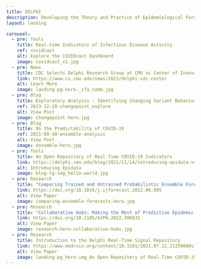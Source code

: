 ```yaml
---
title: DELPHI
description: Developing the Theory and Practice of Epidemiological Forecasting
layout: landing

carousel:
  - pre: Tools
    title: Real-time Indicators of Infectious Disease Activity
    ref: covidcast
    alt: Explore the COVIDcast Dashboard
    image: covidcast_v2.jpg
  - pre: News
    title: CDC Selects Delphi Research Group at CMU as Center of Innovation in Outbreak Analytics and Disease Modeling
    link: https://www.cs.cmu.edu/news/2023/delphi-cdc-center
    alt: Learn More
    image: landing-pg-hero-_cfa_oadm.jpg
  - pre: Blog
    title: Exploratory Analysis - Identifying Changing Variant Behavior during a Pandemic
    ref: 2023-12-20-changepoint_explore
    alt: View Post
    image: changepoint-hero.jpg
  - pre: Blog
    title: On the Predictability of COVID-19
    ref: 2021-09-30-ensemble-analysis
    alt: View Post
    image: ensemble-hero.jpg
  - pre: Tools
    title: An Open Repository of Real-Time COVID-19 Indicators
    link: https://delphi.cmu.edu/blog/2022/12/14/introducing-epidata-v4/
    alt: Introducing Epidata
    image: blog-lg-img_hello-world.jpg
  - pre: Research
    title: "Comparing Trained and Untrained Probabilistic Ensemble Forecasts of COVID-19 Cases and Deaths in the United States"
    link: https://doi.org/10.1016/j.ijforecast.2022.06.005
    alt: View Paper
    image: comparing-ensemble-forecasts-hero.jpg
  - pre: Research
    title: "Collaborative Hubs: Making the Most of Predictive Epidemic Modeling"
    link: https://doi.org/10.2105/AJPH.2022.306831
    alt: View Paper
    image: research-hero-collaborative-hubs.jpg  
  - pre: Research
    title: Introduction to the Delphi Real-Time Signal Repository
    link: https://www.medrxiv.org/content/10.1101/2021.07.12.21259660v1
    alt: View Paper
    image: landing-pg_hero-img_An Open Repository of Real-Time COVID-19 Indicators.jpg
---
```

